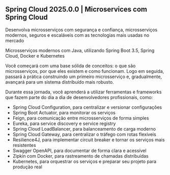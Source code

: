 ## Spring Cloud 2025.0.0 | Microservices com Spring Cloud

Desenvolva microsserviços com segurança e confiança, microsserviços modernos, seguros e escaláveis com as tecnologias mais usadas no mercado

Microsserviços modernos com Java, utilizando Spring Boot 3.5, Spring Cloud, Docker e Kubernetes

Você começará com uma base sólida de conceitos: o que são microsserviços, por que eles existem e como funcionam. Logo em seguida, passará à prática construindo um primeiro microsserviço e, gradualmente, avançará para um sistema distribuído mais robusto.

Durante essa jornada, você aprenderá a utilizar ferramentas e frameworks que fazem parte do dia a dia de desenvolvedores profissionais, como:

- Spring Cloud Configuration, para centralizar e versionar configurações
- Spring Boot Actuator, para monitorar os serviços
- Feign, para comunicação entre microsserviços de forma simples
- Eureka, para service discovery e service registry
- Spring Cloud LoadBalancer, para balanceamento de carga moderno
- Spring Cloud Gateway, para centralizar o tráfego com rotas flexíveis
- Resilience4J, para implementar circuit breaker e tornar os serviços mais resistentes
- Swagger OpenAPI, para documentar de forma clara e acessível
- Zipkin com Docker, para rastreamento de chamadas distribuídas
- Kubernetes, para orquestrar os serviços e preparar seu projeto para produção real
